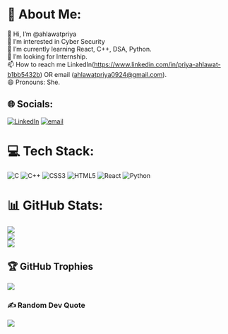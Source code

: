 # 💫 About Me:
👋 Hi, I’m @ahlawatpriya<br>👀 I’m interested in Cyber Security<br>🌱 I’m currently learning React, C++, DSA, Python.<br>💞️ I’m looking for Internship.<br>📫 How to reach me LinkedIn(https://www.linkedin.com/in/priya-ahlawat-b1bb5432b) OR email (ahlawatpriya0924@gmail.com).<br>😄 Pronouns: She.


## 🌐 Socials:
[![LinkedIn](https://img.shields.io/badge/LinkedIn-%230077B5.svg?logo=linkedin&logoColor=white)]([(https://www.linkedin.com/in/priya-ahlawat-b1bb5432b)]) [![email](https://img.shields.io/badge/Email-D14836?logo=gmail&logoColor=white)](mailto:ahlawatpriya0924@gmail.com) 

# 💻 Tech Stack:
![C](https://img.shields.io/badge/c-%2300599C.svg?style=for-the-badge&logo=c&logoColor=white) ![C++](https://img.shields.io/badge/c++-%2300599C.svg?style=for-the-badge&logo=c%2B%2B&logoColor=white) ![CSS3](https://img.shields.io/badge/css3-%231572B6.svg?style=for-the-badge&logo=css3&logoColor=white) ![HTML5](https://img.shields.io/badge/html5-%23E34F26.svg?style=for-the-badge&logo=html5&logoColor=white) ![React](https://img.shields.io/badge/react-%2320232a.svg?style=for-the-badge&logo=react&logoColor=%2361DAFB) ![Python](https://img.shields.io/badge/python-3670A0?style=for-the-badge&logo=python&logoColor=ffdd54)
# 📊 GitHub Stats:
![](https://github-readme-stats.vercel.app/api?username=ahlawatpriya&theme=dark&hide_border=false&include_all_commits=true&count_private=false)<br/>
![](https://nirzak-streak-stats.vercel.app/?user=ahlawatpriya&theme=dark&hide_border=false)<br/>
![](https://github-readme-stats.vercel.app/api/top-langs/?username=ahlawatpriya&theme=dark&hide_border=false&include_all_commits=true&count_private=false&layout=compact)

## 🏆 GitHub Trophies
![](https://github-profile-trophy.vercel.app/?username=ahlawatpriya&theme=radical&no-frame=false&no-bg=true&margin-w=4)

### ✍️ Random Dev Quote
![](https://quotes-github-readme.vercel.app/api?type=horizontal&theme=radical)

<!--
### 🔝 Top Contributed Repo
![](https://github-contributor-stats.vercel.app/api?username=ahlawatpriya&limit=5&theme=dark&combine_all_yearly_contributions=true)

---
[![](https://visitcount.itsvg.in/api?id=ahlawatpriya&icon=0&color=0)](https://visitcount.itsvg.in)
-->


<!-- Proudly created with GPRM ( https://gprm.itsvg.in ) -->
